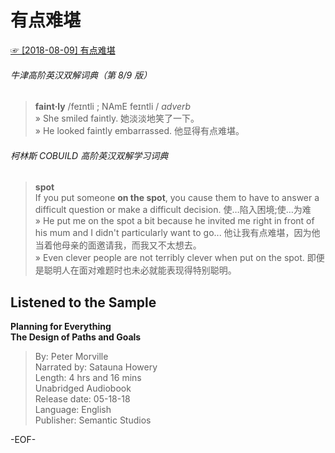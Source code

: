 # 有点难堪  
[☞ [2018-08-09] 有点难堪 ](https://mp.weixin.qq.com/s/AzzeyxsTK_KNzbwEZ77e4g)    
  
###### 牛津高阶英汉双解词典（第 8/9 版）  
>**faint·ly** /feɪntli ; NAmE feɪntli / *adverb*  
» She smiled faintly. 她淡淡地笑了一下。  
» He looked faintly embarrassed. 他显得有点难堪。  
  
###### 柯林斯 COBUILD 高阶英汉双解学习词典  
>**spot**  
If you put someone **on the spot**, you cause them to have to answer a difficult question or make a difficult decision.  使…陷入困境;使…为难  
» He put me on the spot a bit because he invited me right in front of his mum and I didn't particularly want to go... 他让我有点难堪，因为他当着他母亲的面邀请我，而我又不太想去。  
» Even clever people are not terribly clever when put on the spot. 即便是聪明人在面对难题时也未必就能表现得特别聪明。  
  
  
  
## Listened to the Sample  
**Planning for Everything  
The Design of Paths and Goals**  
>By: Peter Morville  
Narrated by: Satauna Howery  
Length: 4 hrs and 16 mins  
Unabridged Audiobook  
Release date: 05-18-18  
Language: English  
Publisher: Semantic Studios  
  
-EOF-  
